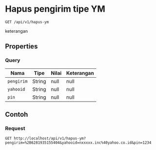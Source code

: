 # Hapus pengirim tipe YM
```http
GET /api/v1/hapus-ym
```
keterangan
## Properties
### Query
Nama | Tipe | Nilai | Keterangan
--- | --- | --- | ---
<code>pengirim</code> | String | null | null
<code>yahooid</code> | String | null | null
<code>pin</code> | String | null | null
## Contoh
### Request
```http
GET http://localhost/api/v1/hapus-ym?pengirim=%2B6281935155404&yahooid=nxxxxx.inc%40yahoo.co.id&pin=1234


```
